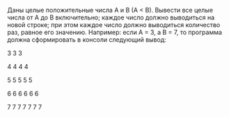 Даны целые положительные числа A и B (A < B). Вывести
все целые числа от A до B включительно; каждое число
должно выводиться на новой строке; при этом каждое
число должно выводиться количество раз, равное его
значению. Например: если А = 3, а В = 7, то программа
должна сформировать в консоли следующий вывод:

3 3 3

4 4 4 4

5 5 5 5 5

6 6 6 6 6 6

7 7 7 7 7 7 7
